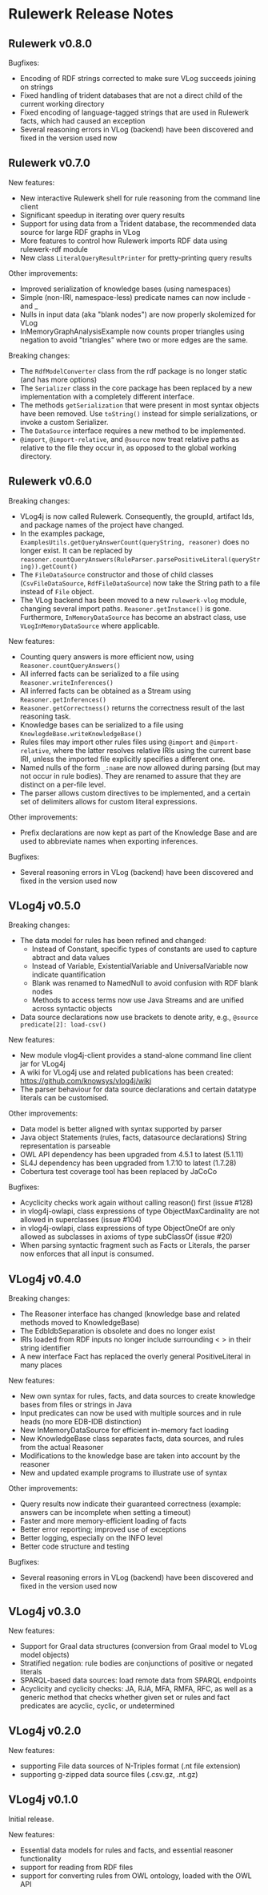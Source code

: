 Rulewerk Release Notes
======================

Rulewerk v0.8.0
---------------

Bugfixes:
* Encoding of RDF strings corrected to make sure VLog succeeds joining on strings
* Fixed handling of trident databases that are not a direct child of the current working directory
* Fixed encoding of language-tagged strings that are used in Rulewerk facts, which had caused an exception
* Several reasoning errors in VLog (backend) have been discovered and fixed in the version used now

Rulewerk v0.7.0
---------------

New features:
* New interactive Rulewerk shell for rule reasoning from the command line client
* Significant speedup in iterating over query results
* Support for using data from a Trident database, the recommended data source for large
  RDF graphs in VLog
* More features to control how Rulewerk imports RDF data using rulewerk-rdf module
* New class `LiteralQueryResultPrinter` for pretty-printing query results

Other improvements:
* Improved serialization of knowledge bases (using namespaces)
* Simple (non-IRI, namespace-less) predicate names can now include - and _
* Nulls in input data (aka "blank nodes") are now properly skolemized for VLog
* InMemoryGraphAnalysisExample now counts proper triangles using negation to avoid "triangles" where
  two or more edges are the same.

Breaking changes:
* The `RdfModelConverter` class from the rdf package is no longer static (and has more options)
* The `Serializer` class in the core package has been replaced by a new implementation
  with a completely different interface.
* The methods `getSerialization` that were present in most syntax objects have been removed. Use `toString()` instead for simple serializations, or invoke a custom Serializer.
* The `DataSource` interface requires a new method to be implemented.
* `@import`, `@import-relative`, and `@source` now treat relative paths as relative to the file they occur in, as opposed to the global working directory.

Rulewerk v0.6.0
---------------

Breaking changes:
* VLog4j is now called Rulewerk. Consequently, the groupId, artifact Ids, and package names
  of the project have changed.
* In the examples package, `ExamplesUtils.getQueryAnswerCount(queryString, reasoner)` does no
  longer exist. It can be replaced by
  `reasoner.countQueryAnswers(RuleParser.parsePositiveLiteral(queryString)).getCount()`
* The `FileDataSource` constructor and those of child classes (`CsvFileDataSource`, `RdfFileDataSource`)
  now take the String path to a file instead of `File` object.
* The VLog backend has been moved to a new `rulewerk-vlog` module,
  changing several import paths. `Reasoner.getInstance()` is
  gone. Furthermore, `InMemoryDataSource` has become an abstract class,
  use `VLogInMemoryDataSource` where applicable.

New features:
* Counting query answers is more efficient now, using `Reasoner.countQueryAnswers()`
* All inferred facts can be serialized to a file using `Reasoner.writeInferences()`
* All inferred facts can be obtained as a Stream using `Reasoner.getInferences()`
* `Reasoner.getCorrectness()` returns the correctness result of the last reasoning task.
* Knowledge bases can be serialized to a file using `KnowlegdeBase.writeKnowledgeBase()`
* Rules files may import other rules files using `@import` and
  `@import-relative`, where the latter resolves relative IRIs using
  the current base IRI, unless the imported file explicitly specifies
  a different one.
* Named nulls of the form `_:name` are now allowed during parsing (but
  may not occur in rule bodies). They are renamed to assure that they
  are distinct on a per-file level.
* The parser allows custom directives to be implemented, and a certain
  set of delimiters allows for custom literal expressions.

Other improvements:
* Prefix declarations are now kept as part of the Knowledge Base and
  are used to abbreviate names when exporting inferences.

Bugfixes:
* Several reasoning errors in VLog (backend) have been discovered and fixed in the version used now

VLog4j v0.5.0
-------------

Breaking changes:
* The data model for rules has been refined and changed:
  * Instead of Constant, specific types of constants are used to capture abtract and data values
  * Instead of Variable, ExistentialVariable and UniversalVariable now indicate quantification
  * Blank was renamed to NamedNull to avoid confusion with RDF blank nodes
  * Methods to access terms now use Java Streams and are unified across syntactic objects
* Data source declarations now use brackets to denote arity, e.g., `@source predicate[2]: load-csv()`

New features:
* New module vlog4j-client provides a stand-alone command line client jar for VLog4j
* A wiki for VLog4j use and related publications has been created: https://github.com/knowsys/vlog4j/wiki
* The parser behaviour for data source declarations and certain datatype literals can be customised.

Other improvements:
* Data model is better aligned with syntax supported by parser
* Java object Statements (rules, facts, datasource declarations) String representation is parseable
* OWL API dependency has been upgraded from 4.5.1 to latest (5.1.11)
* SL4J dependency has been upgraded from 1.7.10 to latest (1.7.28)
* Cobertura test coverage tool has been replaced by JaCoCo

Bugfixes:
* Acyclicity checks work again without calling reason() first (issue #128)
* in vlog4j-owlapi, class expressions of type ObjectMaxCardinality are not allowed in superclasses (issue #104)
* in vlog4j-owlapi, class expressions of type ObjectOneOf are only allowed as subclasses in axioms of type subClassOf (issue  #20)
* When parsing syntactic fragment such as Facts or Literals, the parser now enforces that all input is consumed.

VLog4j v0.4.0
-------------

Breaking changes:
* The Reasoner interface has changed (knowledge base and related methods moved to KnowledgeBase)
* The EdbIdbSeparation is obsolete and does no longer exist
* IRIs loaded from RDF inputs no longer include surrounding < > in their string identifier
* A new interface Fact has replaced the overly general PositiveLiteral in many places

New features:
* New own syntax for rules, facts, and data sources to create knowledge bases from files or strings in Java
* Input predicates can now be used with multiple sources and in rule heads (no more EDB-IDB distinction)
* New InMemoryDataSource for efficient in-memory fact loading
* New KnowledgeBase class separates facts, data sources, and rules from the actual Reasoner
* Modifications to the knowledge base are taken into account by the reasoner
* New and updated example programs to illustrate use of syntax

Other improvements:
* Query results now indicate their guaranteed correctness (example: answers can be incomplete when setting a timeout)
* Faster and more memory-efficient loading of facts
* Better error reporting; improved use of exceptions
* Better logging, especially on the INFO level
* Better code structure and testing

Bugfixes:
* Several reasoning errors in VLog (backend) have been discovered and fixed in the version used now


VLog4j v0.3.0
-------------

New features:
* Support for Graal data structures (conversion from Graal model to VLog model objects)
* Stratified negation: rule bodies are conjunctions of positive or negated literals
* SPARQL-based data sources: load remote data from SPARQL endpoints
* Acyclicity and cyclicity checks: JA, RJA, MFA, RMFA, RFC, as well as a generic method that checks whether given set or rules and fact predicates are acyclic, cyclic, or undetermined

VLog4j v0.2.0
-------------

New features:
* supporting File data sources of N-Triples format (.nt file extension)
* supporting g-zipped data source files (.csv.gz, .nt.gz)

VLog4j v0.1.0
-------------

Initial release.

New features:
* Essential data models for rules and facts, and essential reasoner functionality
* support for reading from RDF files
* support for converting rules from OWL ontology, loaded with the OWL API
